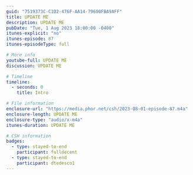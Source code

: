 ```yaml
---
guid: "7519373C-C1D2-476F-AA14-79600FBA9AFF"
title: UPDATE ME
description: UPDATE ME 
pubDate: "Tue, 1 Aug 2023 18:00:00 -0400"
itunes-explicit: "no"
itunes-episode: 87
itunes-episodeType: full

# More info
youtube-full: UPDATE ME
discussion: UPDATE ME

# Timeline
timeline:
  - seconds: 0
    title: Intro

# File information
enclosure-url: "https://media.phor.net/csh/2023-08-01-episode-87.m4a"
enclosure-length: UPDATE ME
enclosure-type: "audio/x-m4a"
itunes-duration: UPDATE ME

# CSH information
badges:
  - type: stayed-to-end
    participant: fulldecent
  - type: stayed-to-end
    participant: dtedesco1
---
```

